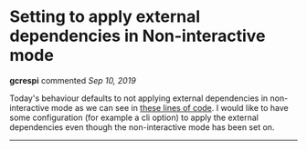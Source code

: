 # Setting to apply external dependencies in Non-interactive mode

**gcrespi** commented *Sep 10, 2019*

Today's behaviour defaults to not applying external dependencies in non-interactive mode as we can see in [these lines of code](https://github.com/gruntwork-io/terragrunt/blob/8fa2f715589fcba6c6e0131e4d954b9b4264463d/configstack/module.go#L436).
I would like to have some configuration (for example a cli option) to apply the external dependencies even though the non-interactive mode has been set on.
<br />
***


